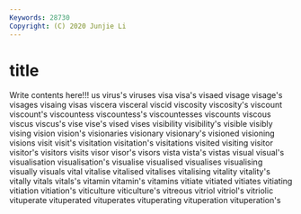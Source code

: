 ```yaml
---
Keywords: 28730
Copyright: (C) 2020 Junjie Li
---
```


# title

Write contents here!!!
us 
virus's
viruses 
visa 
visa's 
visaed 
visage 
visage's 
visages 
visaing 
visas 
viscera
visceral 
viscid 
viscosity 
viscosity's 
viscount 
viscount's 
viscountess 
viscountess's 
viscountesses 
viscounts
viscous 
viscus 
viscus's 
vise 
vise's 
vised 
vises 
visibility 
visibility's 
visible
visibly 
vising 
vision 
vision's 
visionaries 
visionary 
visionary's 
visioned 
visioning 
visions
visit 
visit's 
visitation 
visitation's 
visitations 
visited 
visiting 
visitor 
visitor's 
visitors
visits 
visor 
visor's 
visors 
vista 
vista's 
vistas 
visual 
visual's 
visualisation
visualisation's 
visualise 
visualised 
visualises 
visualising 
visually 
visuals 
vital 
vitalise 
vitalised
vitalises 
vitalising 
vitality 
vitality's 
vitally 
vitals 
vitals's 
vitamin 
vitamin's 
vitamins
vitiate 
vitiated 
vitiates 
vitiating 
vitiation 
vitiation's 
viticulture 
viticulture's 
vitreous 
vitriol
vitriol's 
vitriolic 
vituperate 
vituperated 
vituperates 
vituperating 
vituperation 
vituperation's 
